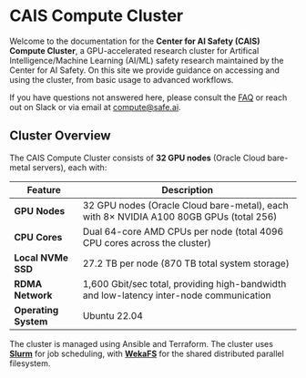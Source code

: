 # CAIS Compute Cluster

Welcome to the documentation for the **Center for AI Safety (CAIS) Compute Cluster**, a GPU-accelerated research cluster for Artifical Intelligence/Machine Learning (AI/ML) safety research maintained by the Center for AI Safety. On this site we provide guidance on accessing and using the cluster, from basic usage to advanced workflows.

If you have questions not answered here, please consult the [FAQ](faq/index.md) or reach out on Slack or via email at [compute@safe.ai](mailto:compute@safe.ai).

## **Cluster Overview**

The CAIS Compute Cluster consists of **32 GPU nodes** (Oracle Cloud bare-metal servers), each with:

| Feature                 | Description                                                                             |
| ----------------------- | --------------------------------------------------------------------------------------- |
| **GPU Nodes**           | 32 GPU nodes (Oracle Cloud bare-metal), each with 8× NVIDIA A100 80GB GPUs (total 256)  |
| **CPU Cores**           | Dual 64-core AMD CPUs per node (total 4096 CPU cores across the cluster)                |
| **Local NVMe SSD**      | 27.2 TB per node (870 TB total system storage)                                          |
| **RDMA Network**        | 1,600 Gbit/sec total, providing high-bandwidth and low-latency inter-node communication |
| **Operating System**    | Ubuntu 22.04                                                                            |

The cluster is managed using Ansible and Terraform. The cluster uses [**Slurm**](guides/running-jobs/what-is-slurm.md) for job scheduling, with [**WekaFS**](https://docs.weka.io/weka-system-overview/about) for the shared distributed parallel filesystem.